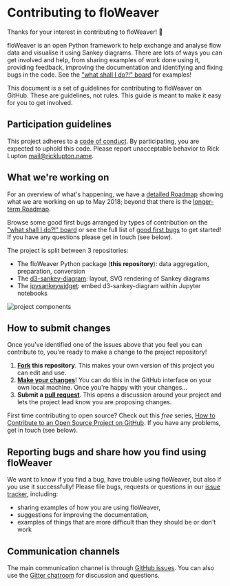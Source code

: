 # Contributing to floWeaver

Thanks for your interest in contributing to floWeaver! :tada: 

floWeaver is an open Python framework to help exchange and analyse flow data and visualise it using Sankey diagrams. There are lots of ways you can get involved and help, from sharing examples of work done using it, providing feedback, improving the documentation and identifying and fixing bugs in the code. See the ["what shall I do?!" board](https://github.com/ricklupton/floweaver/projects/3) for examples!

This document is a set of guidelines for contributing to floWeaver on GitHub. These are guidelines, not rules. This guide is meant to make it easy for you to get involved.

## Participation guidelines

This project adheres to a [code of conduct](CODE_OF_CONDUCT.md). By participating, you are expected to uphold this code. Please report unacceptable behavior to Rick Lupton <mail@ricklupton.name>.

## What we're working on

For an overview of what's happening, we have a
[detailed Roadmap](https://github.com/ricklupton/floweaver/projects/2) showing what we
are working on up to May 2018; beyond that there is the
[longer-term Roadmap](https://github.com/ricklupton/floweaver/projects/1).

Browse some good first bugs arranged by types of contribution on the ["what shall I do?!" board](https://github.com/ricklupton/floweaver/projects/3) or see the full list of [good first bugs](https://github.com/ricklupton/floweaver/labels/good%20first%20bug) to get started! If you have any questions please get in touch (see below).

The project is split between 3 repositories:
- The floWeaver Python package (**this repository**): data aggregation, preparation, conversion
- The [d3-sankey-diagram](https://github.com/ricklupton/d3-sankey-diagram): layout, SVG rendering of Sankey diagrams
- The [ipysankeywidget](https://github.com/ricklupton/ipysankeywidget): embed d3-sankey-diagram within Jupyter notebooks

![project components](docs/project_components.png)

## How to submit changes

Once you've identified one of the issues above that you feel you can contribute to, you're ready to make a change to the project repository!
 
1. **[Fork](https://help.github.com/articles/fork-a-repo/) this repository**. This makes your own version of this project you can edit and use.
2. **[Make your changes](https://guides.github.com/activities/forking/#making-changes)**! You can do this in the GitHub interface on your own local machine. Once you're happy with your changes...
3. **Submit a [pull request](https://help.github.com/articles/proposing-changes-to-a-project-with-pull-requests/)**. This opens a discussion around your project and lets the project lead know you are proposing changes.

First time contributing to open source? Check out this *free* series, [How to Contribute to an Open Source Project on GitHub](https://egghead.io/series/how-to-contribute-to-an-open-source-project-on-github). If you have any problems, get in touch (see below).

## Reporting bugs and share how you find using floWeaver

We want to know if you find a bug, have trouble using floWeaver, but also if you use it successfully! Please file bugs, requests or questions in our [issue tracker](https://github.com/ricklupton/floweaver/issues/new), including:
- sharing examples of how you are using floWeaver, 
- suggestions for improving the documentation,
- examples of things that are more difficult than they should be or don't work

## Communication channels

The main communication channel is through [GitHub issues](https://github.com/ricklupton/floweaver/issues). You can also use the [Gitter chatroom](https://gitter.im/floweaver/Lobby) for discussion and questions.
